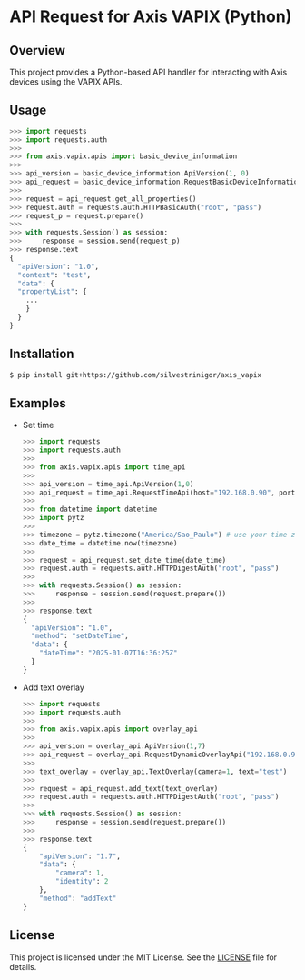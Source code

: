 # API Request for Axis VAPIX (Python)

## Overview

This project provides a Python-based API handler for interacting with Axis devices using the VAPIX APIs.

## Usage

```python
>>> import requests
>>> import requests.auth
>>>
>>> from axis.vapix.apis import basic_device_information
>>>
>>> api_version = basic_device_information.ApiVersion(1, 0)
>>> api_request = basic_device_information.RequestBasicDeviceInformation(host="192.168.0.90", port=80, api_version=api_version, context="test")
>>>
>>> request = api_request.get_all_properties()
>>> request.auth = requests.auth.HTTPBasicAuth("root", "pass")
>>> request_p = request.prepare()
>>> 
>>> with requests.Session() as session:
>>>     response = session.send(request_p)
>>> response.text
{
  "apiVersion": "1.0",
  "context": "test",
  "data": {
  "propertyList": {
    ... 
    }
  }
}
```

## Installation

```bash
$ pip install git+https://github.com/silvestrinigor/axis_vapix
```

## Examples

- Set time
    ```python
    >>> import requests
    >>> import requests.auth
    >>>
    >>> from axis.vapix.apis import time_api
    >>> 
    >>> api_version = time_api.ApiVersion(1,0)
    >>> api_request = time_api.RequestTimeApi(host="192.168.0.90", port="80", api_version=api_version)
    >>> 
    >>> from datetime import datetime
    >>> import pytz
    >>> 
    >>> timezone = pytz.timezone("America/Sao_Paulo") # use your time zone
    >>> date_time = datetime.now(timezone)
    >>> 
    >>> request = api_request.set_date_time(date_time)
    >>> request.auth = requests.auth.HTTPDigestAuth("root", "pass")
    >>> 
    >>> with requests.Session() as session:
    >>>     response = session.send(request.prepare())
    >>> 
    >>> response.text
    {
      "apiVersion": "1.0",
      "method": "setDateTime",
      "data": {
        "dateTime": "2025-01-07T16:36:25Z"
      }
    }
    ```
    
- Add text overlay
    ```python
    >>> import requests
    >>> import requests.auth
    >>> 
    >>> from axis.vapix.apis import overlay_api
    >>> 
    >>> api_version = overlay_api.ApiVersion(1,7)
    >>> api_request = overlay_api.RequestDynamicOverlayApi("192.168.0.90", 80, api_version)
    >>> 
    >>> text_overlay = overlay_api.TextOverlay(camera=1, text="test")
    >>> 
    >>> request = api_request.add_text(text_overlay)
    >>> request.auth = requests.auth.HTTPDigestAuth("root", "pass")
    >>> 
    >>> with requests.Session() as session:
    >>>     response = session.send(request.prepare())
    >>> 
    >>> response.text
    {
        "apiVersion": "1.7",
        "data": {
            "camera": 1,
            "identity": 2
        },
        "method": "addText"
    }
    ```
    

## License

This project is licensed under the MIT License. See the [LICENSE](/C:/Users/141669/AppData/Local/Programs/Joplin/resources/app.asar/LICENSE "LICENSE") file for details.
